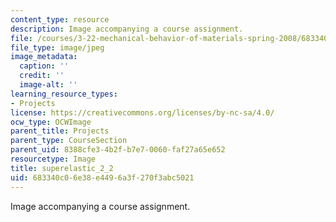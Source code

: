 ```yaml
---
content_type: resource
description: Image accompanying a course assignment.
file: /courses/3-22-mechanical-behavior-of-materials-spring-2008/683340c06e38e4496a3f270f3abc5021_superelastic_2_2.jpg
file_type: image/jpeg
image_metadata:
  caption: ''
  credit: ''
  image-alt: ''
learning_resource_types:
- Projects
license: https://creativecommons.org/licenses/by-nc-sa/4.0/
ocw_type: OCWImage
parent_title: Projects
parent_type: CourseSection
parent_uid: 8388cfe3-4b2f-b7e7-0060-faf27a65e652
resourcetype: Image
title: superelastic_2_2
uid: 683340c0-6e38-e449-6a3f-270f3abc5021
---
```

Image accompanying a course assignment.